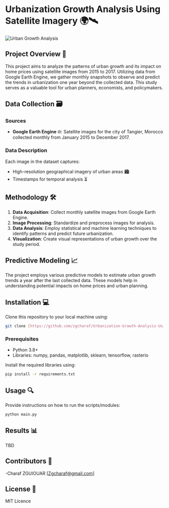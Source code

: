
# Urbanization Growth Analysis Using Satellite Imagery 🌍🛰️
![Urban Growth Analysis](path/to/your/Header_1.png)

## Project Overview 📌

This project aims to analyze the patterns of urban growth and its impact on home prices using satellite images from 2015 to 2017. Utilizing data from Google Earth Engine, we gather monthly snapshots to observe and predict the trends in urbanization one year beyond the collected data. This study serves as a valuable tool for urban planners, economists, and policymakers.

## Data Collection 🗃️

### Sources
- **Google Earth Engine** 🌐: Satellite images for the city of Tangier, Morocco collected monthly from January 2015 to December 2017.

### Data Description
Each image in the dataset captures:
- High-resolution geographical imagery of urban areas 🏙️
- Timestamps for temporal analysis ⏳

## Methodology 🛠️

1. **Data Acquisition**: Collect monthly satellite images from Google Earth Engine.
2. **Image Processing**: Standardize and preprocess images for analysis.
3. **Data Analysis**: Employ statistical and machine learning techniques to identify patterns and predict future urbanization.
4. **Visualization**: Create visual representations of urban growth over the study period.

## Predictive Modeling 📈

The project employs various predictive models to estimate urban growth trends a year after the last collected data. These models help in understanding potential impacts on home prices and urban planning.

## Installation 💻

Clone this repository to your local machine using:
```bash
git clone [https://github.com/zgcharaf/Urbanization-Growth-Analysis-Using-Satellite-Imagery/]
```

### Prerequisites

- Python 3.8+
- Libraries: numpy, pandas, matplotlib, sklearn, tensorflow, rasterio

Install the required libraries using:
```bash
pip install -r requirements.txt
```

## Usage 🔍

Provide instructions on how to run the scripts/modules:
```bash
python main.py
```

## Results 📊
TBD

## Contributors 👥

-Charaf ZGUIOUAR [Zgcharaf@gmail.com]

## License 📜

MIT Licence
